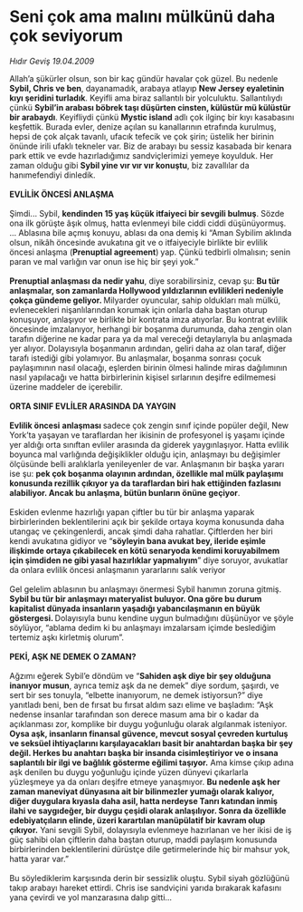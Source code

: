 # Seni çok ama malını mülkünü daha çok seviyorum

*Hıdır Geviş 19.04.2009*

<div class="taraf_structure_2col_1zq">
<div class="margen_n">



 <p>Allah’a şükürler olsun, son bir kaç gündür havalar çok güzel. Bu nedenle <b>Sybil, Chris ve ben</b>, dayanamadık, arabaya atlayıp <b>New Jersey eyaletinin kıyı şeridini turladık</b>. Keyifli ama biraz sallantılı bir yolculuktu. Sallantılıydı çünkü <b>Sybil’in arabası böbrek taşı düşürten cinsten, külüstür mü külüstür bir arabaydı</b>. Keyifliydi çünkü <b>Mystic island</b> adlı çok ilginç bir kıyı kasabasını keşfettik. Burada evler, denize açılan su kanallarının etrafında kurulmuş, hepsi de çok alçak tavanlı, ufacık tefecik ve çok şirin; üstelik her birinin önünde irili ufaklı tekneler var. Biz de arabayı bu sessiz kasabada bir kenara park ettik ve evde hazırladığımız sandviçlerimizi yemeye koyulduk. Her zaman olduğu gibi <b>Sybil yine vır vır vır konuştu</b>, biz zavallılar da hanımefendiyi dinledik. <b><br/><br/>EVLİLİK ÖNCESİ ANLAŞMA</b> <br/><br/>Şimdi... Sybil, <b>kendinden 15 yaş küçük itfaiyeci bir sevgili bulmuş</b>. Sözde ona ilk görüşte âşık olmuş, hatta evlenmeyi bile ciddi ciddi düşünüyormuş. ... Ablasına bile açmış konuyu, ablası da ona demiş ki “Aman Sybilim aklında olsun, nikâh öncesinde avukatına git ve o itfaiyeciyle birlikte bir evlilik öncesi anlaşma (<b>Prenuptial agreement</b>)<b> </b>yap. Çünkü tedbirli olmalısın; senin paran ve mal varlığın var onun ise hiç bir şeyi yok.”<b> <br/><br/>Prenuptial anlaşması da nedir yahu</b>, diye sorabilirsiniz, cevap şu: <b>Bu tür anlaşmalar, son zamanlarda Hollywood yıldızlarının evlilikleri nedeniyle çokça gündeme geliyor. </b>Milyarder oyuncular, sahip oldukları malı mülkü, evlenecekleri nişanlılarından korumak için onlarla daha baştan oturup konuşuyor, anlaşıyor ve birlikte bir kontrata imza atıyorlar. Bu kontrat evlilik öncesinde imzalanıyor, herhangi bir boşanma durumunda, daha zengin olan tarafın diğerine ne kadar para ya da mal vereceği detaylarıyla bu anlaşmada yer alıyor. Dolayısıyla boşanmanın ardından, geliri daha az olan taraf, diğer tarafı istediği gibi yolamıyor. Bu anlaşmalar, boşanma sonrası çocuk paylaşımının nasıl olacağı, eşlerden birinin ölmesi halinde miras dağılımının nasıl yapılacağı ve hatta birbirlerinin kişisel sırlarının deşifre edilmemesi üzerine maddeler de içerebilir. <b><br/><br/>ORTA SINIF EVLİLER ARASINDA DA YAYGIN <br/><br/>Evlilik öncesi</b> <b>anlaşması </b>sadece çok zengin sınıf içinde popüler değil, New York’ta yaşayan ve taraflardan her ikisinin de profesyonel iş yaşamı içinde yer aldığı orta sınıftan evliler arasında da giderek yaygınlaşıyor. Hatta evlilik boyunca mal varlığında değişiklikler olduğu için, anlaşmayı bu değişimler ölçüsünde belli aralıklarla yenileyenler de var. Anlaşmanın bir başka yararı ise şu: <b>pek çok boşanma olayının ardından, özellikle mal mülk paylaşımı konusunda rezillik çıkıyor ya da taraflardan biri hak ettiğinden fazlasını alabiliyor. Ancak bu anlaşma, bütün bunların önüne geçiyor</b>. <br/><br/>Eskiden evlenme hazırlığı yapan çiftler bu tür bir anlaşma yaparak birbirlerinden beklentilerini açık bir şekilde ortaya koyma konusunda daha utangaç ve çekingenlerdi, ancak şimdi daha rahatlar. Çiftlerden her biri kendi avukatına gidiyor ve “<b>söyleyin bana avukat bey, ileride eşimle ilişkimde ortaya çıkabilecek en kötü senaryoda kendimi koruyabilmem için şimdiden ne gibi yasal hazırlıklar yapmalıyım</b>” diye soruyor, avukatlar da onlara evlilik öncesi anlaşmanın yararlarını salık veriyor <br/><br/>Gel gelelim ablasının bu anlaşmayı önermesi Sybil hanımın zoruna gitmiş. <b>Sybil bu tür bir anlaşmayı materyalist buluyor. Ona göre bu durum kapitalist dünyada insanların yaşadığı yabancılaşmanın en büyük göstergesi. </b>Dolayısıyla bunu kendine uygun bulmadığını düşünüyor ve şöyle söylüyor, “ablama dedim ki bu anlaşmayı imzalarsam içimde beslediğim tertemiz aşkı kirletmiş olurum”.<b> <br/><br/>PEKİ, AŞK NE DEMEK O ZAMAN?</b> <br/><br/>Ağzımı eğerek Sybil’e döndüm ve “<b>Sahiden aşk diye bir şey olduğuna inanıyor musun</b>, ayrıca temiz aşk da ne demek” diye sordum, şaşırdı, ve sert bir ses tonuyla, “elbette inanıyorum, ne demek istiyorsun?” diye yanıtladı beni, ben de fırsat bu fırsat aldım sazı elime ve başladım: “Aşk nedense insanlar tarafından son derece masum ama bir o kadar da açıklanması zor, komplike bir duygu yoğunluğu olarak algılanmak isteniyor. <b>Oysa aşk, insanların finansal güvence, mevcut sosyal çevreden kurtuluş ve seksüel ihtiyaçlarını karşılayacakları basit bir anahtardan başka bir şey değil. Herkes bu anahtarı başka bir insanda cisimleştiriyor ve o insana saplantılı bir ilgi ve bağlılık gösterme eğilimi taşıyor.</b> Ama kimse çıkıp adına aşk denilen bu duygu yoğunluğu içinde yüzen dünyevi çıkarlarla yüzleşmeye ya da onları deşifre etmeye yanaşmıyor. <b>Bu nedenle aşk her zaman maneviyat dünyasına ait bir bilinmezler yumağı olarak kalıyor, diğer duygulara kıyasla daha asil, hatta nerdeyse Tanrı katından inmiş ilahi ve saygıdeğer, bir duygu çeşidi olarak anlaşılıyor. Sonra da özellikle edebiyatçıların elinde, üzeri karartılan manüpülatif bir kavram olup çıkıyor.</b> Yani sevgili Sybil, dolayısıyla evlenmeye hazırlanan ve her ikisi de iş güç sahibi olan çiftlerin daha baştan oturup, maddi paylaşım konusunda birbirlerinden beklentilerini dürüstçe dile getirmelerinde hiç bir mahsur yok, hatta yarar var.” <br/><br/>Bu söylediklerim karşısında derin bir sessizlik oluştu. Sybil siyah gözlüğünü takıp arabayı hareket ettirdi. Chris ise sandviçini yarıda bırakarak kafasını yana çevirdi ve yol manzarasına dalıp gitti...</p>
<br/>
<br/>
<br/>



<br/>


<div id="taraf_not">
</div>

</div>


</div>
